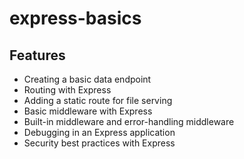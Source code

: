 # express-basics

## Features

- Creating a basic data endpoint
- Routing with Express
- Adding a static route for file serving
- Basic middleware with Express
- Built-in middleware and error-handling middleware
- Debugging in an Express application
- Security best practices with Express

